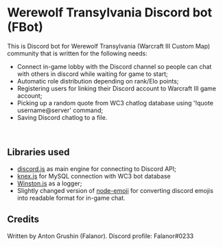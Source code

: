 # Werewolf Transylvania Discord bot (FBot)
This is Discord bot for Werewolf Transylvania (Warcraft III Custom Map) community that is written for the following needs:

- Connect in-game lobby with the Discord channel so people can chat with others in discord while waiting for game to start;
- Automatic role distribution depending on rank/Elo points;
- Registering users for linking their Discord account to Warcraft III game account;
- Picking up a random quote from WC3 chatlog database using '!quote username@server' command;
- Saving Discord chatlog to a file.
<br>

## Libraries used

- [discord.js](https://discord.js.org/#/) as main engine for connecting to Discord API;
- [knex.js](http://knexjs.org/) for MySQL connection with WC3 bot database
- [Winston.js](https://github.com/winstonjs) as a logger;
- Slightly changed version of [node-emoji](https://github.com/omnidan/node-emoji) for converting discord emojis into readable format for in-game chat.

## Credits
Written by Anton Grushin (Falanor). Discord profile: Falanor#0233
